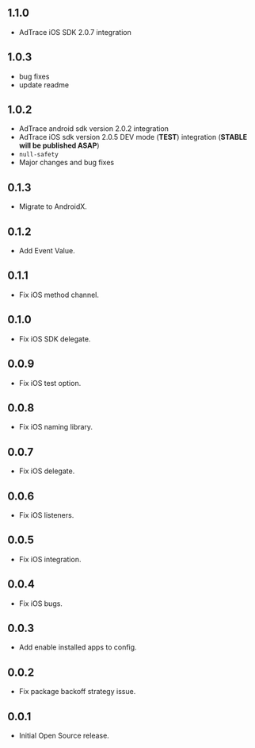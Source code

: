 ## 1.1.0
* AdTrace iOS SDK 2.0.7 integration

## 1.0.3
* bug fixes
* update readme

## 1.0.2

* AdTrace android sdk version 2.0.2 integration
* AdTrace iOS sdk version 2.0.5 DEV mode (**TEST**) integration (**STABLE will be published ASAP**)
* `null-safety`
* Major changes and bug fixes

## 0.1.3

* Migrate to AndroidX.

## 0.1.2

* Add Event Value.

## 0.1.1

* Fix iOS method channel.

## 0.1.0

* Fix iOS SDK delegate.

## 0.0.9

* Fix iOS test option.

## 0.0.8

* Fix iOS naming library.

## 0.0.7

* Fix iOS delegate.

## 0.0.6

* Fix iOS listeners.

## 0.0.5

* Fix iOS integration.

## 0.0.4

* Fix iOS bugs.

## 0.0.3

* Add enable installed apps to config.

## 0.0.2

* Fix package backoff strategy issue.

## 0.0.1

* Initial Open Source release.


